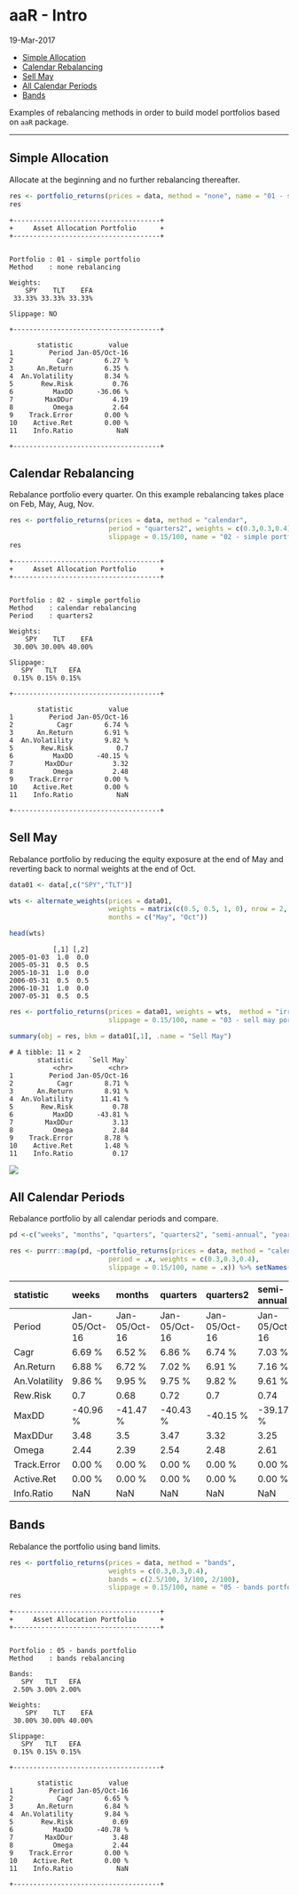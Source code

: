aaR - Intro
================
19-Mar-2017

-   [Simple Allocation](#simple-allocation)
-   [Calendar Rebalancing](#calendar-rebalancing)
-   [Sell May](#sell-may)
-   [All Calendar Periods](#all-calendar-periods)
-   [Bands](#bands)

Examples of rebalancing methods in order to build model portfolios based on `aaR` package.

------------------------------------------------------------------------

Simple Allocation
-----------------

Allocate at the beginning and no further rebalancing thereafter.

``` r
res <- portfolio_returns(prices = data, method = "none", name = "01 - simple portfolio")
res
```


    +-------------------------------------+
    +     Asset Allocation Portfolio      +
    +-------------------------------------+


    Portfolio : 01 - simple portfolio 
    Method    : none rebalancing 

    Weights:
        SPY    TLT    EFA
     33.33% 33.33% 33.33%

    Slippage: NO

    +-------------------------------------+

           statistic         value
    1         Period Jan-05/Oct-16
    2           Cagr        6.27 %
    3      An.Return        6.35 %
    4  An.Volatility        8.34 %
    5       Rew.Risk          0.76
    6          MaxDD      -36.06 %
    7        MaxDDur          4.19
    8          Omega          2.64
    9    Track.Error        0.00 %
    10    Active.Ret        0.00 %
    11    Info.Ratio           NaN

    +-------------------------------------+

Calendar Rebalancing
--------------------

Rebalance portfolio every quarter. On this example rebalancing takes place on Feb, May, Aug, Nov.

``` r
res <- portfolio_returns(prices = data, method = "calendar",
                         period = "quarters2", weights = c(0.3,0.3,0.4), 
                         slippage = 0.15/100, name = "02 - simple portfolio")
res
```


    +-------------------------------------+
    +     Asset Allocation Portfolio      +
    +-------------------------------------+


    Portfolio : 02 - simple portfolio 
    Method    : calendar rebalancing 
    Period    : quarters2 

    Weights:
        SPY    TLT    EFA
     30.00% 30.00% 40.00%

    Slippage:
       SPY   TLT   EFA
     0.15% 0.15% 0.15%

    +-------------------------------------+

           statistic         value
    1         Period Jan-05/Oct-16
    2           Cagr        6.74 %
    3      An.Return        6.91 %
    4  An.Volatility        9.82 %
    5       Rew.Risk           0.7
    6          MaxDD      -40.15 %
    7        MaxDDur          3.32
    8          Omega          2.48
    9    Track.Error        0.00 %
    10    Active.Ret        0.00 %
    11    Info.Ratio           NaN

    +-------------------------------------+

Sell May
--------

Rebalance portfolio by reducing the equity exposure at the end of May and reverting back to normal weights at the end of Oct.

``` r
data01 <- data[,c("SPY","TLT")]

wts <- alternate_weights(prices = data01, 
                         weights = matrix(c(0.5, 0.5, 1, 0), nrow = 2, byrow = TRUE),
                         months = c("May", "Oct"))

head(wts)
```

               [,1] [,2]
    2005-01-03  1.0  0.0
    2005-05-31  0.5  0.5
    2005-10-31  1.0  0.0
    2006-05-31  0.5  0.5
    2006-10-31  1.0  0.0
    2007-05-31  0.5  0.5

``` r
res <- portfolio_returns(prices = data01, weights = wts,  method = "irregular",
                         slippage = 0.15/100, name = "03 - sell may portfolio")

summary(obj = res, bkm = data01[,1], .name = "Sell May")
```

    # A tibble: 11 × 2
           statistic    `Sell May`
               <chr>         <chr>
    1         Period Jan-05/Oct-16
    2           Cagr        8.71 %
    3      An.Return        8.91 %
    4  An.Volatility       11.41 %
    5       Rew.Risk          0.78
    6          MaxDD      -43.81 %
    7        MaxDDur          3.13
    8          Omega          2.84
    9    Track.Error        8.78 %
    10    Active.Ret        1.48 %
    11    Info.Ratio          0.17

![](aaR_intro_files/figure-markdown_github/aar03b-1.png)

All Calendar Periods
--------------------

Rebalance portfolio by all calendar periods and compare.

``` r
pd <-c("weeks", "months", "quarters", "quarters2", "semi-annual", "years")

res <- purrr::map(pd, ~portfolio_returns(prices = data, method = "calendar",
                         period = .x, weights = c(0.3,0.3,0.4), 
                         slippage = 0.15/100, name = .x)) %>% setNames(.,pd)
```

| statistic     | weeks         | months        | quarters      | quarters2     | semi-annual   | years         |
|:--------------|:--------------|:--------------|:--------------|:--------------|:--------------|:--------------|
| Period        | Jan-05/Oct-16 | Jan-05/Oct-16 | Jan-05/Oct-16 | Jan-05/Oct-16 | Jan-05/Oct-16 | Jan-05/Oct-16 |
| Cagr          | 6.69 %        | 6.52 %        | 6.86 %        | 6.74 %        | 7.03 %        | 7.15 %        |
| An.Return     | 6.88 %        | 6.72 %        | 7.02 %        | 6.91 %        | 7.16 %        | 7.27 %        |
| An.Volatility | 9.86 %        | 9.95 %        | 9.75 %        | 9.82 %        | 9.61 %        | 9.55 %        |
| Rew.Risk      | 0.7           | 0.68          | 0.72          | 0.7           | 0.74          | 0.76          |
| MaxDD         | -40.96 %      | -41.47 %      | -40.43 %      | -40.15 %      | -39.17 %      | -38.08 %      |
| MaxDDur       | 3.48          | 3.5           | 3.47          | 3.32          | 3.25          | 3.01          |
| Omega         | 2.44          | 2.39          | 2.54          | 2.48          | 2.61          | 2.68          |
| Track.Error   | 0.00 %        | 0.00 %        | 0.00 %        | 0.00 %        | 0.00 %        | 0.00 %        |
| Active.Ret    | 0.00 %        | 0.00 %        | 0.00 %        | 0.00 %        | 0.00 %        | 0.00 %        |
| Info.Ratio    | NaN           | NaN           | NaN           | NaN           | NaN           | NaN           |

Bands
-----

Rebalance the portfolio using band limits.

``` r
res <- portfolio_returns(prices = data, method = "bands",
                         weights = c(0.3,0.3,0.4), 
                         bands = c(2.5/100, 3/100, 2/100),
                         slippage = 0.15/100, name = "05 - bands portfolio")
res
```


    +-------------------------------------+
    +     Asset Allocation Portfolio      +
    +-------------------------------------+


    Portfolio : 05 - bands portfolio 
    Method    : bands rebalancing 

    Bands:
       SPY   TLT   EFA
     2.50% 3.00% 2.00%

    Weights:
        SPY    TLT    EFA
     30.00% 30.00% 40.00%

    Slippage:
       SPY   TLT   EFA
     0.15% 0.15% 0.15%

    +-------------------------------------+

           statistic         value
    1         Period Jan-05/Oct-16
    2           Cagr        6.65 %
    3      An.Return        6.84 %
    4  An.Volatility        9.84 %
    5       Rew.Risk          0.69
    6          MaxDD      -40.78 %
    7        MaxDDur          3.48
    8          Omega          2.44
    9    Track.Error        0.00 %
    10    Active.Ret        0.00 %
    11    Info.Ratio           NaN

    +-------------------------------------+
